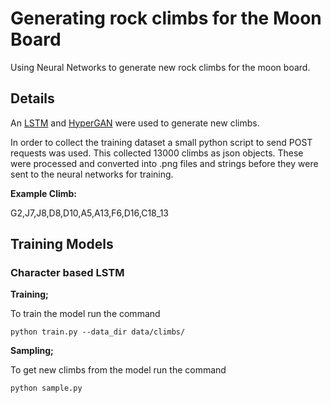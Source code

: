 # Generating rock climbs for the Moon Board

Using Neural Networks to generate new rock climbs for the moon board.

## Details

An [LSTM](https://github.com/karpathy/char-rnn) and [HyperGAN](https://github.com/255BITS/HyperGAN) were used to generate new climbs.

In order to collect the training dataset a small python script to send POST requests was used.
This collected 13000 climbs as json objects.
These were processed and converted into .png files and strings before they were sent to the neural networks for training.

**Example Climb:**

G2,J7,J8,D8,D10,A5,A13,F6,D16,C18_13

## Training Models

### Character based LSTM

**Training;**

To train the model run the command

```python train.py --data_dir data/climbs/```

**Sampling;**

To get new climbs from the model run the command

```python sample.py```
